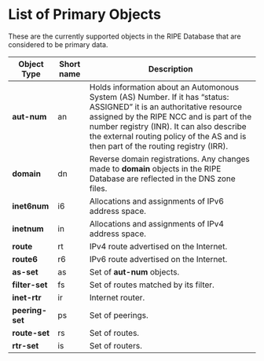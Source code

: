 # List of Primary Objects

These are the currently supported objects in the RIPE Database that are considered to be primary data.

| Object Type | Short name | Description |
| --- | --- | --- |
| **aut-num** | an | Holds information about an Automonous System (AS) Number. If it has “status: ASSIGNED” it is an authoritative resource assigned by the RIPE NCC and is part of the number registry (INR). It can also describe the external routing policy of the AS and is then part of the routing registry (IRR). |
| **domain** | dn | Reverse domain registrations. Any changes made to **domain** objects in the RIPE Database are reflected in the DNS zone files. |
| **inet6num** | i6 | Allocations and assignments of IPv6 address space. |
| **inetnum** | in | Allocations and assignments of IPv4 address space. |
| **route** | rt | IPv4 route advertised on the Internet. |
| **route6** | r6 | IPv6 route advertised on the Internet. |
| **as-set** | as | Set of **aut-num** objects. |
| **filter-set** | fs | Set of routes matched by its filter. |
| **inet-rtr** | ir | Internet router. |
| **peering-set** | ps | Set of peerings. |
| **route-set** | rs | Set of routes. |
| **rtr-set** | is | Set of routers. |